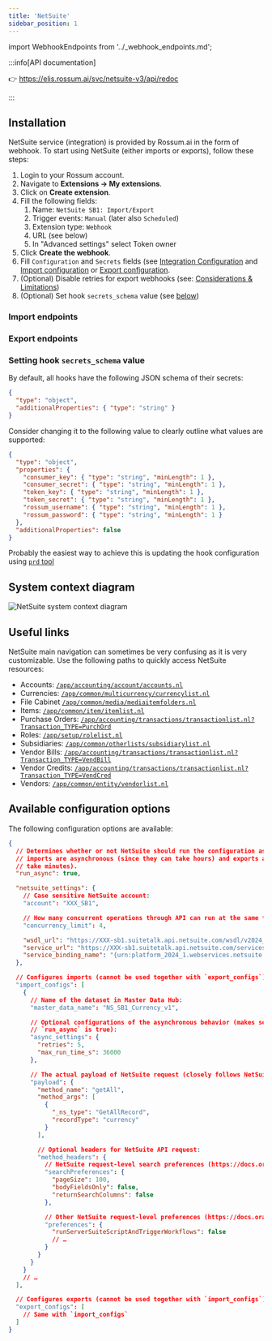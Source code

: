 ```yaml
---
title: 'NetSuite'
sidebar_position: 1
---
```


import WebhookEndpoints from '../\_webhook_endpoints.md';

:::info[API documentation]

👉 https://elis.rossum.ai/svc/netsuite-v3/api/redoc

:::

## Installation

NetSuite service (integration) is provided by Rossum.ai in the form of webhook. To start using NetSuite (either imports or exports), follow these steps:

1. Login to your Rossum account.
1. Navigate to **Extensions → My extensions**.
1. Click on **Create extension**.
1. Fill the following fields:
   1. Name: `NetSuite SB1: Import/Export`
   1. Trigger events: `Manual` (later also `Scheduled`)
   1. Extension type: `Webhook`
   1. URL (see below)
   1. In "Advanced settings" select Token owner
1. Click **Create the webhook**.
1. Fill `Configuration` and `Secrets` fields (see [Integration Configuration](./integration-configuration.md) and [Import configuration](./import-configuration.md) or [Export configuration](./export-configuration.md).
1. (Optional) Disable retries for export webhooks (see: [Considerations & Limitations](./considerations.md#webhook-retries-5-on-failed-requests))
1. (Optional) Set hook `secrets_schema` value (see [below](#setting-hook-secrets_schema-value))

### Import endpoints

<WebhookEndpoints
  eu1="https://elis.rossum.ai/svc/netsuite-v3/api/v1/import"
  eu2="https://shared-eu2.rossum.app/svc/netsuite-v3/api/v1/import"
  us="https://us.app.rossum.ai/svc/netsuite-v3/api/v1/import"
/>

### Export endpoints

<WebhookEndpoints
  eu1="https://elis.rossum.ai/svc/netsuite-v3/api/v1/export"
  eu2="https://shared-eu2.rossum.app/svc/netsuite-v3/api/v1/export"
  us="https://us.app.rossum.ai/svc/netsuite-v3/api/v1/export"
/>

### Setting hook `secrets_schema` value

By default, all hooks have the following JSON schema of their secrets:

```json
{
  "type": "object",
  "additionalProperties": { "type": "string" }
}
```

Consider changing it to the following value to clearly outline what values are supported:

```json
{
  "type": "object",
  "properties": {
    "consumer_key": { "type": "string", "minLength": 1 },
    "consumer_secret": { "type": "string", "minLength": 1 },
    "token_key": { "type": "string", "minLength": 1 },
    "token_secret": { "type": "string", "minLength": 1 },
    "rossum_username": { "type": "string", "minLength": 1 },
    "rossum_password": { "type": "string", "minLength": 1 }
  },
  "additionalProperties": false
}
```

Probably the easiest way to achieve this is updating the hook configuration using [`prd` tool](../sandboxes/index.md)

## System context diagram

![NetSuite system context diagram](./img/rossum-netsuite-system-context-diagram.png)

## Useful links

NetSuite main navigation can sometimes be very confusing as it is very customizable. Use the following paths to quickly access NetSuite resources:

- Accounts: [`/app/accounting/account/accounts.nl`](https://system.netsuite.com/app/accounting/account/accounts.nl)
- Currencies: [`/app/common/multicurrency/currencylist.nl`](https://system.netsuite.com/app/common/multicurrency/currencylist.nl)
- File Cabinet [`/app/common/media/mediaitemfolders.nl`](https://system.netsuite.com/app/common/media/mediaitemfolders.nl)
- Items: [`/app/common/item/itemlist.nl`](https://system.netsuite.com/app/common/item/itemlist.nl)
- Purchase Orders: [`/app/accounting/transactions/transactionlist.nl?Transaction_TYPE=PurchOrd`](https://system.netsuite.com/app/accounting/transactions/transactionlist.nl?Transaction_TYPE=PurchOrd)
- Roles: [`/app/setup/rolelist.nl`](https://system.netsuite.com/app/setup/rolelist.nl)
- Subsidiaries: [`/app/common/otherlists/subsidiarylist.nl`](https://system.netsuite.com/app/common/otherlists/subsidiarylist.nl)
- Vendor Bills: [`/app/accounting/transactions/transactionlist.nl?Transaction_TYPE=VendBill`](https://system.netsuite.com/app/accounting/transactions/transactionlist.nl?Transaction_TYPE=VendBill)
- Vendor Credits: [`/app/accounting/transactions/transactionlist.nl?Transaction_TYPE=VendCred`](https://system.netsuite.com/app/accounting/transactions/transactionlist.nl?Transaction_TYPE=VendCred)
- Vendors: [`/app/common/entity/vendorlist.nl`](https://system.netsuite.com/app/common/entity/vendorlist.nl)

## Available configuration options

The following configuration options are available:

```json
{
  // Determines whether or not NetSuite should run the configuration asynchronously. Typically,
  // imports are asynchronous (since they can take hours) and exports are synchronous (they should
  // take minutes).
  "run_async": true,

  "netsuite_settings": {
    // Case sensitive NetSuite account:
    "account": "XXX_SB1",

    // How many concurrent operations through API can run at the same time:
    "concurrency_limit": 4,

    "wsdl_url": "https://XXX-sb1.suitetalk.api.netsuite.com/wsdl/v2024_1_0/netsuite.wsdl",
    "service_url": "https://XXX-sb1.suitetalk.api.netsuite.com/services/NetSuitePort_2024_1",
    "service_binding_name": "{urn:platform_2024_1.webservices.netsuite.com}NetSuiteBinding"
  },

  // Configures imports (cannot be used together with `export_configs`):
  "import_configs": [
    {
      // Name of the dataset in Master Data Hub:
      "master_data_name": "NS_SB1_Currency_v1",

      // Optional configurations of the asynchronous behavior (makes sense only when
      // `run_async` is true):
      "async_settings": {
        "retries": 5,
        "max_run_time_s": 36000
      },

      // The actual payload of NetSuite request (closely follows NetSuite API docs):
      "payload": {
        "method_name": "getAll",
        "method_args": [
          {
            "_ns_type": "GetAllRecord",
            "recordType": "currency"
          }
        ],

        // Optional headers for NetSuite API request:
        "method_headers": {
          // NetSuite request-level search preferences (https://docs.oracle.com/en/cloud/saas/netsuite/ns-online-help/section_4170181850.html):
          "searchPreferences": {
            "pageSize": 100,
            "bodyFieldsOnly": false,
            "returnSearchColumns": false
          },

          // Other NetSuite request-level preferences (https://docs.oracle.com/en/cloud/saas/netsuite/ns-online-help/section_4170181850.html):
          "preferences": {
            "runServerSuiteScriptAndTriggerWorkflows": false
            // …
          }
        }
      }
    }
    // …
  ],

  // Configures exports (cannot be used together with `import_configs`):
  "export_configs": [
    // Same with `import_configs`
  ]
}
```
